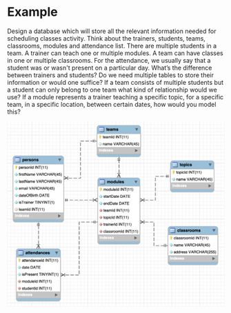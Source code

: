 

# Example

Design a database which will store all the relevant information needed for scheduling classes activity. Think about the trainers, students, teams, classrooms, modules and attendance list. There are multiple students in a team. A trainer can teach one or multiple modules. A team can have classes in one or multiple classrooms. For the attendance, we usually say that a student was or wasn't present on a particular day. What’s the difference between trainers and students? Do we need multiple tables to store their information or would one suffice? If a team consists of multiple students but a student can only belong to one team what kind of relationship would we use? If a module represents a trainer teaching a specific topic, for a specific team, in a specific location, between certain dates, how would you model this?

![Classes](./images/classes.png)

